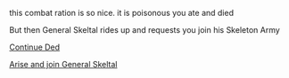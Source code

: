 this combat ration is so nice.
it is poisonous you ate and died

But then General Skeltal rides up and requests you join his Skeleton Army

[Continue Ded](../continueded/continueded.md)

[Arise and join General Skeltal](../resurrect/resurrect.md)

